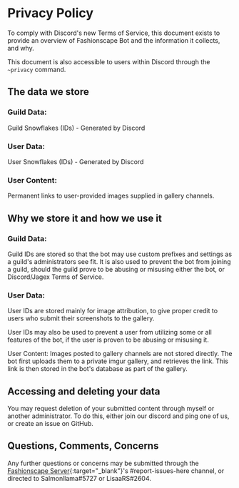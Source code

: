 # Privacy Policy

To comply with Discord's new Terms of Service, this document exists
to provide an overview of Fashionscape Bot and the information it
collects, and why.

This document is also accessible to users within Discord through the
`~privacy` command.

## The data we store
### Guild Data:
Guild Snowflakes (IDs) - Generated by Discord

### User Data:
User Snowflakes (IDs) - Generated by Discord

### User Content:
Permanent links to user-provided images supplied in gallery channels.

## Why we store it and how we use it
### Guild Data:
Guild IDs are stored so that the bot may use custom prefixes and settings
as a guild's administrators see fit. It is also used to prevent the bot
from joining a guild, should the guild prove to be abusing or misusing
either the bot, or Discord/Jagex Terms of Service.

### User Data:
User IDs are stored mainly for image attribution, to give proper credit
to users who submit their screenshots to the gallery.

User IDs may also be used to prevent a user from utilizing some or all
features of the bot, if the user is proven to be abusing or misusing it.

User Content:
Images posted to gallery channels are not stored directly. The bot
first uploads them to a private imgur gallery, and retrieves the link.
This link is then stored in the bot's database as part of the gallery.

## Accessing and deleting your data
You may request deletion of your submitted content through myself
or another administrator. To do this, either join our discord and
ping one of us, or create an issue on GitHub.

## Questions, Comments, Concerns
Any further questions or concerns may be submitted through the 
[Fashionscape Server](https://discord.com/invite/Tfvxe22){:target="_blank"}'s #report-issues-here channel, or directed to
Salmonllama#5727 or LisaaRS#2604. 
